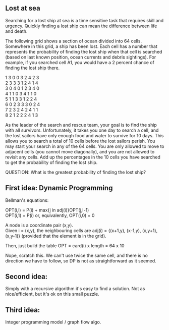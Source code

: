 Lost at sea
----------

Searching for a lost ship at sea is a time sensitive
task that requires skill and urgency. Quickly finding
a lost ship can mean the difference between life and
death.

The following grid shows a section of ocean
divided into 64 cells. Somewhere in this grid, a ship
has been lost. Each cell has a number that represents the probability of finding the lost ship when
that cell is searched (based on last known position,
ocean currents and debris sightings). For example,
if you searched cell A1, you would have a 2 percent
chance of finding the lost ship there.

1 3 0 0 3 2 4 2 3  
2 3 3 3 1 2 4 1 4  
3 0 4 0 1 2 3 4 0  
4 1 1 0 3 4 1 1 0  
5 1 1 3 3 1 2 2 4  
6 0 2 3 3 3 0 2 4  
7 2 3 2 4 2 4 1 1  
8 2 1 2 2 2 4 1 3  


As the leader of the search and rescue team,
your goal is to find the ship with all survivors. Unfortunately, it takes you one day to search a cell, and
the lost sailors have only enough food and water to survive for 10 days. This allows you to search a total of 10 cells before the lost sailors perish.
You may start your search in any of the 64 cells.
You are only allowed to move to adjacent cells (you
cannot move diagonally), and you are not allowed
to revisit any cells. Add up the percentages in the
10 cells you have searched to get the probability of
finding the lost ship.

QUESTION:
What is the greatest probability of finding the lost ship?

First idea: Dynamic Programming
----

Bellman's equations:

OPT(i,l) = P(i) + max{j in adj(i)}OPT(j,l-1)  
OPT(i,1) = P(i) or, equivalently, OPT(i,0) = 0

A node is a coordinate pair (x,y).  
Given i = (x,y), the neighbouring cells are adj(i) = {(x+1,y), (x-1,y), (x,y+1), (x,y-1)} (provided that the element is in the grid).

Then, just build the table OPT = card(i) x length = 64 x 10

Nope, scratch this. We can't use twice the same cell,
and there is no direction we have to follow, so DP is not as
straightforward as it seemed.

Second idea:
----
Simply with a recursive algorithm it's easy to find a solution.
Not as nice/efficient, but it's ok on this small puzzle.

Third idea:
-----

Integer programming model / graph flow algo.
